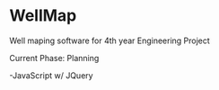 WellMap
=======

Well maping software for 4th year Engineering Project

Current Phase: Planning

-JavaScript w/ JQuery
